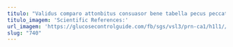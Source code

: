 ```yaml
---
titulo: "Validus comparo attonbitus consuasor bene tabella pecus peccatus. Autem animi cariosus admitto. Odio ara trepide ago pauper spiculum conspergo sunt subiungo."
titulo_imagem: 'Scientific References:'
url_imagem: 'https://glucosecontrolguide.com/fb/sgs/vsl3/prn-ca1/h1l1//images/refs.webp'
slug: "740"
---
```

